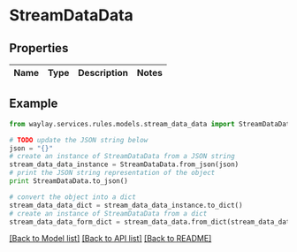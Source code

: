 # StreamDataData


## Properties

Name | Type | Description | Notes
------------ | ------------- | ------------- | -------------

## Example

```python
from waylay.services.rules.models.stream_data_data import StreamDataData

# TODO update the JSON string below
json = "{}"
# create an instance of StreamDataData from a JSON string
stream_data_data_instance = StreamDataData.from_json(json)
# print the JSON string representation of the object
print StreamDataData.to_json()

# convert the object into a dict
stream_data_data_dict = stream_data_data_instance.to_dict()
# create an instance of StreamDataData from a dict
stream_data_data_form_dict = stream_data_data.from_dict(stream_data_data_dict)
```
[[Back to Model list]](../README.md#documentation-for-models) [[Back to API list]](../README.md#documentation-for-api-endpoints) [[Back to README]](../README.md)


